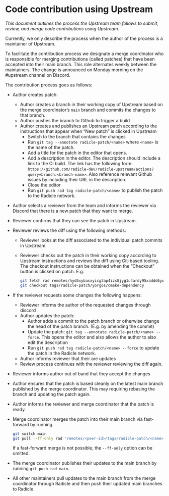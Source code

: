 # Code contribution using Upstream

_This document outlines the process the Upstream team follows to submit, review,
and merge code contributions using Upstream._

Currently, we only describe the process when the author of the process is a
maintainer of Upstream.

To facilitate the contribution process we designate a merge coordinator who is responsible
for merging contributions (called patches) that have been accepted into their
main branch. This role alternates weekly between the maintainers. The change is
announced on Monday morning on the #upstream channel on Discord.

The contribution process goes as follows:

- Author creates patch:
  - Author creates a branch in their working copy of Upstream based on the
    merge coordinator’s `main` branch and commits the changes to that branch.
  - Author pushes the branch to Github to trigger a build
  - Author creates and publishes an Upstream patch according to the
    instructions that appear when “New patch” is clicked in Upstream
    - Switch to the branch that contains the changes
    - Run `git tag --annotate radicle-patch/<name>` where `<name>` is the name of
      the patch.
    - Add a title for the patch in the editor that opens.
    - Add a description in the editor. The description should include a link to
      the CI build. The link has the following form:
      `https://github.com/radicle-dev/radicle-upstream/actions?query=branch:<branch-name>`.
      Also reference relevant Github issues by including their URL in the
      description.
    - Close the editor
    - Run `git push rad tag radicle-patch/<name>` to publish the patch to the
      Radicle network.
- Author selects a reviewer from the team and informs the reviewer via Discord
  that there is a new patch that they want to merge.
- Reviewer confirms that they can see the patch in Upstream.
- Reviewer reviews the diff using the following methods:
  - Reviewer looks at the diff associated to the individual patch commits in
    Upstream.
  - Reviewer checks out the patch in their working copy according to Upstream
    instructions and reviews the diff using Git-based tooling. The checkout
    instructions can be obtained when the “Checkout” button is clicked on patch.
    E.g.

    ```bash
    git fetch rad remotes/hyd5xybasxyicg3ap4izs8jyg1u4ardy95xaddd6yu4mzqb1oqtiye/tags/radicle-patch/cmake-dependency:tags/radicle-patch/yorgos/cmake-dependency
    git checkout tags/radicle-patch/yorgos/cmake-dependency
    ```

- If the reviewer requests some changes the following happens:
  - Reviewer informs the author of the requested changes through discord
  - Author updates the patch:
    - Author adds a commit to the patch branch or otherwise change the head of
      the patch branch. (E.g. by amending the commit)
    - Update the patch: `git tag --annotate radicle-patch/<name> --force`. This
      opens the editor and also allows the author to also edit the description
    - Run `git push rad tag radicle-patch/<name> --force` to update the patch in
      the Radicle network.
  - Author informs reviewer that their are updates
  - Review process continues with the reviewer reviewing the diff again.
- Reviewer informs author out of band that they accept the changes
- Author ensures that the patch is based cleanly on the latest main branch
  published by the merge coordinator. This may requiring rebasing the branch and
  updating the patch again.
- Author informs the reviewer and merge coordinator that the patch is ready.
- Merge coordinator merges the patch into their main branch via
  fast-forward by running

  ```bash
  git switch main
  git pull --ff-only rad "remotes/<peer-id>/tags/radicle-patch/<name>"
  ```

  If a fast-forward merge is not possible, the `--ff-only` option can be
  omitted.
- The merge coordinator publishes their updates to the main branch by running
  `git push rad main`.
- All other maintainers pull updates to the main branch from the merge
  coordinator through Radicle and then push their updated main branches to
  Radicle.
